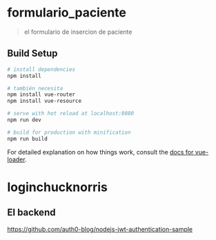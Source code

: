 # formulario_paciente

> el formulario de insercion de paciente

## Build Setup

``` bash
# install dependencies
npm install

# también necesita
npm install vue-router
npm install vue-resource

# serve with hot reload at localhost:8080
npm run dev

# build for production with minification
npm run build
```

For detailed explanation on how things work, consult the [docs for vue-loader](http://vuejs.github.io/vue-loader).
# loginchucknorris

## El backend
https://github.com/auth0-blog/nodejs-jwt-authentication-sample
